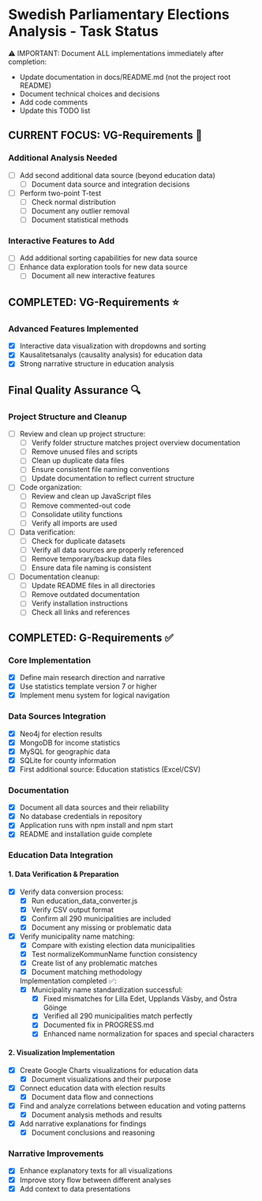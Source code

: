 # Swedish Parliamentary Elections Analysis - Task Status

⚠️ IMPORTANT: Document ALL implementations immediately after completion:
- Update documentation in docs/README.md (not the project root README)
- Document technical choices and decisions
- Add code comments
- Update this TODO list

## CURRENT FOCUS: VG-Requirements 🚨

### Additional Analysis Needed
- [ ] Add second additional data source (beyond education data)
  - [ ] Document data source and integration decisions
- [ ] Perform two-point T-test
  - [ ] Check normal distribution
  - [ ] Document any outlier removal
  - [ ] Document statistical methods

### Interactive Features to Add
- [ ] Add additional sorting capabilities for new data source
- [ ] Enhance data exploration tools for new data source
  - [ ] Document all new interactive features

## COMPLETED: VG-Requirements ⭐

### Advanced Features Implemented
- [x] Interactive data visualization with dropdowns and sorting
- [x] Kausalitetsanalys (causality analysis) for education data
- [x] Strong narrative structure in education analysis

## Final Quality Assurance 🔍
### Project Structure and Cleanup
- [ ] Review and clean up project structure:
  - [ ] Verify folder structure matches project overview documentation
  - [ ] Remove unused files and scripts
  - [ ] Clean up duplicate data files
  - [ ] Ensure consistent file naming conventions
  - [ ] Update documentation to reflect current structure

- [ ] Code organization:
  - [ ] Review and clean up JavaScript files
  - [ ] Remove commented-out code
  - [ ] Consolidate utility functions
  - [ ] Verify all imports are used

- [ ] Data verification:
  - [ ] Check for duplicate datasets
  - [ ] Verify all data sources are properly referenced
  - [ ] Remove temporary/backup data files
  - [ ] Ensure data file naming is consistent

- [ ] Documentation cleanup:
  - [ ] Update README files in all directories
  - [ ] Remove outdated documentation
  - [ ] Verify installation instructions
  - [ ] Check all links and references

## COMPLETED: G-Requirements ✅

### Core Implementation
- [x] Define main research direction and narrative
- [x] Use statistics template version 7 or higher
- [x] Implement menu system for logical navigation

### Data Sources Integration
- [x] Neo4j for election results
- [x] MongoDB for income statistics
- [x] MySQL for geographic data
- [x] SQLite for county information
- [x] First additional source: Education statistics (Excel/CSV)

### Documentation
- [x] Document all data sources and their reliability
- [x] No database credentials in repository
- [x] Application runs with npm install and npm start
- [x] README and installation guide complete

### Education Data Integration
#### 1. Data Verification & Preparation
- [x] Verify data conversion process:
  - [x] Run education_data_converter.js
  - [x] Verify CSV output format
  - [x] Confirm all 290 municipalities are included
  - [x] Document any missing or problematic data

- [x] Verify municipality name matching:
  - [x] Compare with existing election data municipalities
  - [x] Test normalizeKommunName function consistency
  - [x] Create list of any problematic matches
  - [x] Document matching methodology
  
  Implementation completed ✅:
  - [x] Municipality name standardization successful:
    - [x] Fixed mismatches for Lilla Edet, Upplands Väsby, and Östra Göinge
    - [x] Verified all 290 municipalities match perfectly
    - [x] Documented fix in PROGRESS.md
    - [x] Enhanced name normalization for spaces and special characters

#### 2. Visualization Implementation
- [x] Create Google Charts visualizations for education data
  - [x] Document visualizations and their purpose
- [x] Connect education data with election results
  - [x] Document data flow and connections
- [x] Find and analyze correlations between education and voting patterns
  - [x] Document analysis methods and results
- [x] Add narrative explanations for findings
  - [x] Document conclusions and reasoning

### Narrative Improvements
- [x] Enhance explanatory texts for all visualizations
- [x] Improve story flow between different analyses
- [x] Add context to data presentations 